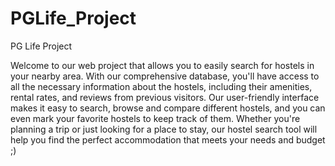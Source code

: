 # PGLife_Project

PG Life Project 

Welcome to our web project that allows you to easily search for hostels in your nearby area. With our comprehensive database, you'll have access to all the necessary information about the hostels, including their amenities, rental rates, and reviews from previous visitors. Our user-friendly interface makes it easy to search, browse and compare different hostels, and you can even mark your favorite hostels to keep track of them. Whether you're planning a trip or just looking for a place to stay, our hostel search tool will help you find the perfect accommodation that meets your needs and budget  ;)

